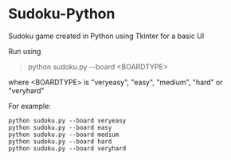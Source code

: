 # Sudoku-Python
Sudoku game created in Python using Tkinter for a basic UI


Run using

> python sudoku.py --board \<BOARDTYPE\>

where \<BOARDTYPE\> is "veryeasy", "easy", "medium", "hard" or "veryhard"

For example:
```
python sudoku.py --board veryeasy
python sudoku.py --board easy
python sudoku.py --board medium
python sudoku.py --board hard
python sudoku.py --board veryhard
```
